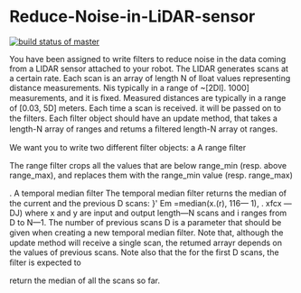 # Reduce-Noise-in-LiDAR-sensor
[![build status of master](https://travis-ci.org/Svaity/Reduce-Noise-in-LiDAR-sensor.svg?branch=master)](https://travis-ci.org/Svaity/Reduce-Noise-in-LiDAR-sensor)

You have been assigned to write filters to reduce noise in the data coming from a LIDAR sensor attached
to your robot. The LIDAR generates scans at a certain rate. Each scan is an array of length N of lloat
values representing distance measurements. Nis typically in a range of ~[2Dl]. 1000] measurements, and
it is ﬁxed. Measured distances are typically in a range of [0.03, 5D] meters. Each time a scan is received.
it will be passed on to the filters. Each ﬁlter object should have an update method, that takes a length-N
array of ranges and retums a ﬁltered length-N array ot ranges.

We want you to write two different ﬁlter objects:
a A range ﬁlter

The range filter crops all the values that are below range_min (resp. above range_max), and
replaces them with the range_min value (resp. range_max)

. A temporal median ﬁlter
The temporal median ﬁlter returns the median of the current and the previous D scans:
}' Em =median(x.(r), 116— 1), . xfcx — DJ)
where x and y are input and output length—N scans and i ranges from D to N—1. The number of
previous scans D is a parameter that should be given when creating a new temporal median ﬁlter.
Note that, although the update method will receive a single scan, the retumed arrayr depends on
the values of previous scans. Note also that the for the first D scans, the ﬁlter is expected to

return the median of all the scans so far.
